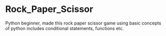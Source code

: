 # Rock_Paper_Scissor
Python beginner, made this rock paper scissor game using basic concepts of python includes conditional statements, functions etc.
